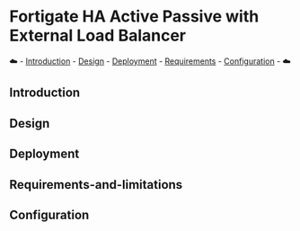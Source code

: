 # Fortigate HA Active Passive with External Load Balancer

:cloud: - [Introduction](#introduction) - [Design](#design) - [Deployment](#deployment) - [Requirements](#requirements-and-limitations) - [Configuration](#configuration) - :cloud:

## Introduction

## Design

## Deployment

## Requirements-and-limitations

## Configuration